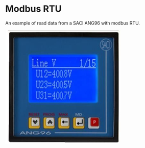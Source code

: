 # Modbus RTU

An example of read data from a SACI ANG96 with modbus RTU.
 
![alt text](ang96front.jpg)
